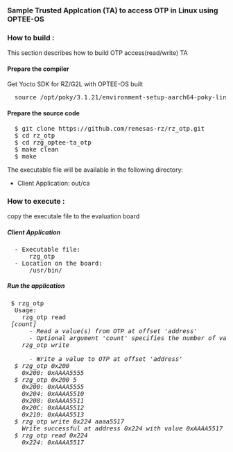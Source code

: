 ### Sample Trusted Applcation (TA) to access OTP in Linux using OPTEE-OS 

### How to build :
This section describes how to build OTP access(read/write) TA
#### Prepare the compiler
Get Yocto SDK for RZ/G2L with OPTEE-OS built
<pre>
  source /opt/poky/3.1.21/environment-setup-aarch64-poky-linux
</pre>
#### Prepare the source code
<pre>
  $ git clone https://github.com/renesas-rz/rz_otp.git
  $ cd rz_otp
  $ cd rzg_optee-ta_otp
  $ make clean
  $ make
</pre>
The executable file will be available in the following directory:
* Client Application: out/ca
  
### How to execute :
copy the executale file to the evaluation board
##### Client Application
<pre>
  - Executable file:
      rzg_otp
  - Location on the board:
      /usr/bin/
</pre>
##### Run the application
<pre>
 $ rzg_otp
  Usage:
    rzg_otp read <address> [count]
      - Read a value(s) from OTP at offset 'address'
      - Optional argument 'count' specifies the number of values to read (default is 1)
    rzg_otp write <address> <value>
      - Write a value to OTP at offset 'address'
  $ rzg_otp 0x200
    0x200: 0xAAAA5555
  $ rzg_otp 0x200 5  
    0x200: 0xAAAA5555
    0x204: 0xAAAA5510
    0x208: 0xAAAA5511
    0x20C: 0xAAAA5512
    0x210: 0xAAAA5513
  $ rzg_otp write 0x224 aaaa5517
    Write successful at address 0x224 with value 0xAAAA5517
  $ rzg_otp read 0x224
    0x224: 0xAAAA5517
</pre>
